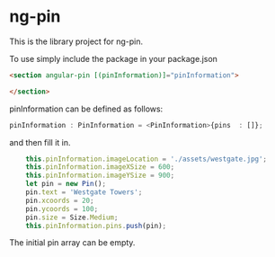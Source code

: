 # ng-pin

This is the library project for ng-pin.

To use simply include the package in your package.json
```html
<section angular-pin [(pinInformation)]="pinInformation">

</section>
```
pinInformation can be defined as follows:

```typescript
pinInformation : PinInformation = <PinInformation>{pins  : []};
```

and then fill it in.

```typescript
    this.pinInformation.imageLocation = './assets/westgate.jpg';
    this.pinInformation.imageXSize = 600;
    this.pinInformation.imageYSize = 900;
    let pin = new Pin();
    pin.text = 'Westgate Towers';
    pin.xcoords = 20;
    pin.ycoords = 100;
    pin.size = Size.Medium;
    this.pinInformation.pins.push(pin);
```

The initial pin array can be empty.
